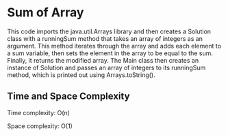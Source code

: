 # Sum of Array

This code imports the java.util.Arrays library and then creates a Solution class with a runningSum method that takes an array of integers as an argument. This method iterates through the array and adds each element to a sum variable, then sets the element in the array to be equal to the sum. Finally, it returns the modified array. The Main class then creates an instance of Solution and passes an array of integers to its runningSum method, which is printed out using Arrays.toString().

## Time and Space Complexity

Time complexity: O(n)

Space complexity: O(1)
